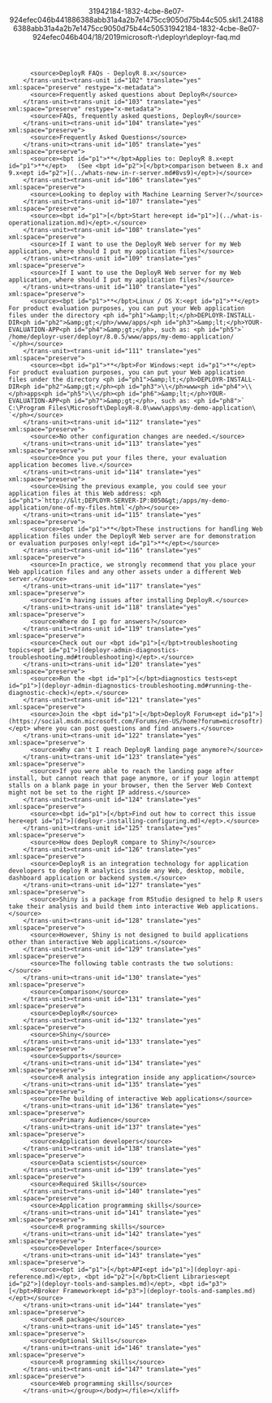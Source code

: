 <?xml version="1.0"?><xliff version="1.2" xmlns="urn:oasis:names:tc:xliff:document:1.2" xmlns:xsi="http://www.w3.org/2001/XMLSchema-instance" xsi:schemaLocation="urn:oasis:names:tc:xliff:document:1.2 xliff-core-1.2-transitional.xsd"><file datatype="xml" original="deployr-faq.md" source-language="en-US" target-language="en-US"><header><tool tool-id="mdxliff" tool-name="mdxliff" tool-version="1.0-d1654b2" tool-company="Microsoft" /><xliffext:skl_file_name xmlns:xliffext="urn:microsoft:content:schema:xliffextensions">31942184-1832-4cbe-8e07-924efec046b441886388abb31a4a2b7e1475cc9050d75b44c505.skl</xliffext:skl_file_name><xliffext:version xmlns:xliffext="urn:microsoft:content:schema:xliffextensions">1.2</xliffext:version><xliffext:ms.openlocfilehash xmlns:xliffext="urn:microsoft:content:schema:xliffextensions">41886388abb31a4a2b7e1475cc9050d75b44c505</xliffext:ms.openlocfilehash><xliffext:ms.sourcegitcommit xmlns:xliffext="urn:microsoft:content:schema:xliffextensions">31942184-1832-4cbe-8e07-924efec046b4</xliffext:ms.sourcegitcommit><xliffext:ms.lasthandoff xmlns:xliffext="urn:microsoft:content:schema:xliffextensions">04/18/2019</xliffext:ms.lasthandoff><xliffext:ms.openlocfilepath xmlns:xliffext="urn:microsoft:content:schema:xliffextensions">microsoft-r\deployr\deployr-faq.md</xliffext:ms.openlocfilepath></header><body><group id="content" extype="content"><trans-unit id="101" translate="yes" xml:space="preserve" restype="x-metadata">
          <source>DeployR FAQs - DeployR 8.x</source>
        </trans-unit><trans-unit id="102" translate="yes" xml:space="preserve" restype="x-metadata">
          <source>Frequently asked questions about DeployR</source>
        </trans-unit><trans-unit id="103" translate="yes" xml:space="preserve" restype="x-metadata">
          <source>FAQs, frequently asked questions, DeployR</source>
        </trans-unit><trans-unit id="104" translate="yes" xml:space="preserve">
          <source>Frequently Asked Questions</source>
        </trans-unit><trans-unit id="105" translate="yes" xml:space="preserve">
          <source><bpt id="p1">**</bpt>Applies to: DeployR 8.x<ept id="p1">**</ept>   (See <bpt id="p2">[</bpt>comparison between 8.x and 9.x<ept id="p2">](../whats-new-in-r-server.md#8vs9)</ept>)</source>
        </trans-unit><trans-unit id="106" translate="yes" xml:space="preserve">
          <source>Looking to deploy with Machine Learning Server?</source>
        </trans-unit><trans-unit id="107" translate="yes" xml:space="preserve">
          <source><bpt id="p1">[</bpt>Start here<ept id="p1">](../what-is-operationalization.md)</ept>.</source>
        </trans-unit><trans-unit id="108" translate="yes" xml:space="preserve">
          <source>If I want to use the DeployR Web server for my Web application, where should I put my application files?</source>
        </trans-unit><trans-unit id="109" translate="yes" xml:space="preserve">
          <source>If I want to use the DeployR Web server for my Web application, where should I put my application files?</source>
        </trans-unit><trans-unit id="110" translate="yes" xml:space="preserve">
          <source><bpt id="p1">**</bpt>Linux / OS X:<ept id="p1">**</ept> For product evaluation purposes, you can put your Web application files under the directory <ph id="ph1">&amp;lt;</ph>DEPLOYR-INSTALL-DIR<ph id="ph2">&amp;gt;</ph>/www/apps/<ph id="ph3">&amp;lt;</ph>YOUR-EVALUATION-APP<ph id="ph4">&amp;gt;</ph>, such as: <ph id="ph5">`     /home/deployr-user/deployr/8.0.5/www/apps/my-demo-application/     `</ph></source>
        </trans-unit><trans-unit id="111" translate="yes" xml:space="preserve">
          <source><bpt id="p1">**</bpt>For Windows:<ept id="p1">**</ept> For product evaluation purposes, you can put your Web application files under the directory <ph id="ph1">&amp;lt;</ph>DEPLOYR-INSTALL-DIR<ph id="ph2">&amp;gt;</ph><ph id="ph3">\\</ph>www<ph id="ph4">\\</ph>apps<ph id="ph5">\\</ph><ph id="ph6">&amp;lt;</ph>YOUR-EVALUATION-APP<ph id="ph7">&amp;gt;</ph>, such as: <ph id="ph8">`     C:\Program Files\Microsoft\DeployR-8.0\www\apps\my-demo-application\     `</ph></source>
        </trans-unit><trans-unit id="112" translate="yes" xml:space="preserve">
          <source>No other configuration changes are needed.</source>
        </trans-unit><trans-unit id="113" translate="yes" xml:space="preserve">
          <source>Once you put your files there, your evaluation application becomes live.</source>
        </trans-unit><trans-unit id="114" translate="yes" xml:space="preserve">
          <source>Using the previous example, you could see your application files at this Web address: <ph id="ph1">`http://&lt;DEPLOYR-SERVER-IP:8050&gt;/apps/my-demo-application/one-of-my-files.html`</ph></source>
        </trans-unit><trans-unit id="115" translate="yes" xml:space="preserve">
          <source><bpt id="p1">**</bpt>These instructions for handling Web application files under the DeployR Web server are for demonstration or evaluation purposes only!<ept id="p1">**</ept></source>
        </trans-unit><trans-unit id="116" translate="yes" xml:space="preserve">
          <source>In practice, we strongly recommend that you place your Web application files and any other assets under a different Web server.</source>
        </trans-unit><trans-unit id="117" translate="yes" xml:space="preserve">
          <source>I'm having issues after installing DeployR.</source>
        </trans-unit><trans-unit id="118" translate="yes" xml:space="preserve">
          <source>Where do I go for answers?</source>
        </trans-unit><trans-unit id="119" translate="yes" xml:space="preserve">
          <source>Check out our <bpt id="p1">[</bpt>troubleshooting topics<ept id="p1">](deployr-admin-diagnostics-troubleshooting.md#troubleshooting)</ept>.</source>
        </trans-unit><trans-unit id="120" translate="yes" xml:space="preserve">
          <source>Run the <bpt id="p1">[</bpt>diagnostics tests<ept id="p1">](deployr-admin-diagnostics-troubleshooting.md#running-the-diagnostic-check)</ept>.</source>
        </trans-unit><trans-unit id="121" translate="yes" xml:space="preserve">
          <source>Join the <bpt id="p1">[</bpt>DeployR Forum<ept id="p1">](https://social.msdn.microsoft.com/Forums/en-US/home?forum=microsoftr)</ept> where you can post questions and find answers.</source>
        </trans-unit><trans-unit id="122" translate="yes" xml:space="preserve">
          <source>Why can't I reach DeployR landing page anymore?</source>
        </trans-unit><trans-unit id="123" translate="yes" xml:space="preserve">
          <source>If you were able to reach the landing page after install, but cannot reach that page anymore, or if your login attempt stalls on a blank page in your browser, then the Server Web Context might not be set to the right IP address.</source>
        </trans-unit><trans-unit id="124" translate="yes" xml:space="preserve">
          <source><bpt id="p1">[</bpt>Find out how to correct this issue here<ept id="p1">](deployr-installing-configuring.md)</ept>.</source>
        </trans-unit><trans-unit id="125" translate="yes" xml:space="preserve">
          <source>How does DeployR compare to Shiny?</source>
        </trans-unit><trans-unit id="126" translate="yes" xml:space="preserve">
          <source>DeployR is an integration technology for application developers to deploy R analytics inside any Web, desktop, mobile, dashboard application or backend system.</source>
        </trans-unit><trans-unit id="127" translate="yes" xml:space="preserve">
          <source>Shiny is a package from RStudio designed to help R users take their analysis and build them into interactive Web applications.</source>
        </trans-unit><trans-unit id="128" translate="yes" xml:space="preserve">
          <source>However, Shiny is not designed to build applications other than interactive Web applications.</source>
        </trans-unit><trans-unit id="129" translate="yes" xml:space="preserve">
          <source>The following table contrasts the two solutions:</source>
        </trans-unit><trans-unit id="130" translate="yes" xml:space="preserve">
          <source>Comparison</source>
        </trans-unit><trans-unit id="131" translate="yes" xml:space="preserve">
          <source>DeployR</source>
        </trans-unit><trans-unit id="132" translate="yes" xml:space="preserve">
          <source>Shiny</source>
        </trans-unit><trans-unit id="133" translate="yes" xml:space="preserve">
          <source>Supports</source>
        </trans-unit><trans-unit id="134" translate="yes" xml:space="preserve">
          <source>R analysis integration inside any application</source>
        </trans-unit><trans-unit id="135" translate="yes" xml:space="preserve">
          <source>The building of interactive Web applications</source>
        </trans-unit><trans-unit id="136" translate="yes" xml:space="preserve">
          <source>Primary Audience</source>
        </trans-unit><trans-unit id="137" translate="yes" xml:space="preserve">
          <source>Application developers</source>
        </trans-unit><trans-unit id="138" translate="yes" xml:space="preserve">
          <source>Data scientists</source>
        </trans-unit><trans-unit id="139" translate="yes" xml:space="preserve">
          <source>Required Skills</source>
        </trans-unit><trans-unit id="140" translate="yes" xml:space="preserve">
          <source>Application programming skills</source>
        </trans-unit><trans-unit id="141" translate="yes" xml:space="preserve">
          <source>R programming skills</source>
        </trans-unit><trans-unit id="142" translate="yes" xml:space="preserve">
          <source>Developer Interface</source>
        </trans-unit><trans-unit id="143" translate="yes" xml:space="preserve">
          <source><bpt id="p1">[</bpt>API<ept id="p1">](deployr-api-reference.md)</ept>, <bpt id="p2">[</bpt>Client Libraries<ept id="p2">](deployr-tools-and-samples.md)</ept>, <bpt id="p3">[</bpt>RBroker Framework<ept id="p3">](deployr-tools-and-samples.md)</ept></source>
        </trans-unit><trans-unit id="144" translate="yes" xml:space="preserve">
          <source>R package</source>
        </trans-unit><trans-unit id="145" translate="yes" xml:space="preserve">
          <source>Optional Skills</source>
        </trans-unit><trans-unit id="146" translate="yes" xml:space="preserve">
          <source>R programming skills</source>
        </trans-unit><trans-unit id="147" translate="yes" xml:space="preserve">
          <source>Web programming skills</source>
        </trans-unit></group></body></file></xliff>